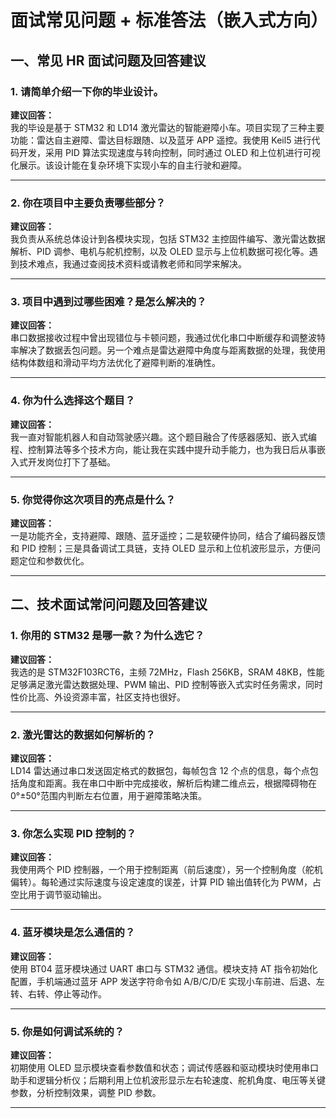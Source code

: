 # 面试常见问题 + 标准答法（嵌入式方向）

## 一、常见 HR 面试问题及回答建议

### 1. 请简单介绍一下你的毕业设计。
**建议回答：**  
我的毕设是基于 STM32 和 LD14 激光雷达的智能避障小车。项目实现了三种主要功能：雷达自主避障、雷达目标跟随、以及蓝牙 APP 遥控。我使用 Keil5 进行代码开发，采用 PID 算法实现速度与转向控制，同时通过 OLED 和上位机进行可视化展示。该设计能在复杂环境下实现小车的自主行驶和避障。

---

### 2. 你在项目中主要负责哪些部分？
**建议回答：**  
我负责从系统总体设计到各模块实现，包括 STM32 主控固件编写、激光雷达数据解析、PID 调参、电机与舵机控制，以及 OLED 显示与上位机数据可视化等。遇到技术难点，我通过查阅技术资料或请教老师和同学来解决。

---

### 3. 项目中遇到过哪些困难？是怎么解决的？
**建议回答：**  
串口数据接收过程中曾出现错位与卡顿问题，我通过优化串口中断缓存和调整波特率解决了数据丢包问题。另一个难点是雷达避障中角度与距离数据的处理，我使用结构体数组和滑动平均方法优化了避障判断的准确性。

---

### 4. 你为什么选择这个题目？
**建议回答：**  
我一直对智能机器人和自动驾驶感兴趣。这个题目融合了传感器感知、嵌入式编程、控制算法等多个技术方向，能让我在实践中提升动手能力，也为我日后从事嵌入式开发岗位打下了基础。

---

### 5. 你觉得你这次项目的亮点是什么？
**建议回答：**  
一是功能齐全，支持避障、跟随、蓝牙遥控；二是软硬件协同，结合了编码器反馈和 PID 控制；三是具备调试工具链，支持 OLED 显示和上位机波形显示，方便问题定位和参数优化。

---

## 二、技术面试常问问题及回答建议

### 1. 你用的 STM32 是哪一款？为什么选它？
**建议回答：**  
我选的是 STM32F103RCT6，主频 72MHz，Flash 256KB，SRAM 48KB，性能足够满足激光雷达数据处理、PWM 输出、PID 控制等嵌入式实时任务需求，同时性价比高、外设资源丰富，社区支持也很好。

---

### 2. 激光雷达的数据如何解析的？
**建议回答：**  
LD14 雷达通过串口发送固定格式的数据包，每帧包含 12 个点的信息，每个点包括角度和距离。我在串口中断中完成接收，解析后构建二维点云，根据障碍物在 0°±50°范围内判断左右位置，用于避障策略决策。

---

### 3. 你怎么实现 PID 控制的？
**建议回答：**  
我使用两个 PID 控制器，一个用于控制距离（前后速度），另一个控制角度（舵机偏转）。每轮通过实际速度与设定速度的误差，计算 PID 输出值转化为 PWM，占空比用于调节驱动输出。

---

### 4. 蓝牙模块是怎么通信的？
**建议回答：**  
使用 BT04 蓝牙模块通过 UART 串口与 STM32 通信。模块支持 AT 指令初始化配置，手机端通过蓝牙 APP 发送字符命令如 A/B/C/D/E 实现小车前进、后退、左转、右转、停止等动作。

---

### 5. 你是如何调试系统的？
**建议回答：**  
初期使用 OLED 显示模块查看参数值和状态；调试传感器和驱动模块时使用串口助手和逻辑分析仪；后期利用上位机波形显示左右轮速度、舵机角度、电压等关键参数，分析控制效果，调整 PID 参数。

---

<!--stackedit_data:
eyJoaXN0b3J5IjpbMTk1MTMzMTU4NiwtMjA4ODc0NjYxMl19
-->